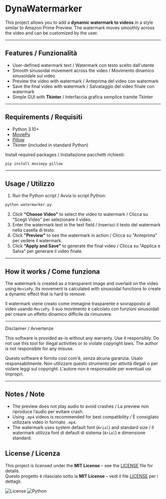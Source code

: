 # DynaWatermarker

This project allows you to add a **dynamic watermark to videos** in a style similar to Amazon Prime Preview. The watermark moves smoothly across the video and can be customized by the user.

---

## Features / Funzionalità

* User-defined watermark text / Watermark con testo scelto dall'utente
* Smooth sinusoidal movement across the video / Movimento dinamico sinusoidale sul video
* Preview the video with watermark / Anteprima del video con watermark
* Save the final video with watermark / Salvataggio del video finale con watermark
* Simple GUI with **Tkinter** / Interfaccia grafica semplice tramite Tkinter

---

## Requirements / Requisiti

* Python 3.10+
* [MoviePy](https://zulko.github.io/moviepy/)
* [Pillow](https://python-pillow.org/)
* Tkinter (included in standard Python)

Install required packages / Installazione pacchetti richiesti:

```bash
pip install moviepy pillow
```

---

## Usage / Utilizzo

1. Run the Python script / Avvia lo script Python:

```bash
python watermarker.py
```

2. Click **"Choose Video"** to select the video to watermark / Clicca su "Scegli Video" per selezionare il video.
3. Enter the watermark text in the text field / Inserisci il testo del watermark nella casella di testo.
4. Click **"Preview"** to see the watermark in action / Clicca su "Anteprima" per vedere il watermark.
5. Click **"Apply and Save"** to generate the final video / Clicca su "Applica e Salva" per generare il video finale.

---

## How it works / Come funziona

The watermark is created as a transparent image and overlaid on the video using `MoviePy`.
Its movement is calculated with sinusoidal functions to create a dynamic effect that is hard to remove.

Il watermark viene creato come immagine trasparente e sovrapposto al video usando `MoviePy`. 
Il suo movimento è calcolato con funzioni sinusoidali per creare un effetto dinamico difficile da rimuovere.

---

Disclaimer / Avvertenze

This software is provided as-is without any warranty. Use it responsibly.
Do not use this tool for illegal activities or to violate copyright laws.
The author is not responsible for any misuse.

Questo software è fornito così com'è, senza alcuna garanzia. Usalo responsabilmente.
Non utilizzare questo strumento per attività illegali o per violare leggi sul copyright.
L'autore non è responsabile per eventuali usi impropri.

---

## Notes / Note

* The preview does not play audio to avoid crashes / La preview non riproduce l’audio per evitare crash.
* Using `.mp4` videos is recommended for best compatibility / È consigliato utilizzare video in formato `.mp4`.
* The watermark uses system default font (`Arial`) and standard size / Il watermark utilizza font di default di sistema (`Arial`) e dimensione standard.

## License / Licenza

This project is licensed under the **MIT License** – see the [LICENSE](LICENSE) file for details.  
Questo progetto è rilasciato sotto la **MIT License** – vedi il file [LICENSE](LICENSE) per i dettagli.

![License](https://img.shields.io/badge/license-MIT-green)
![Python](https://img.shields.io/badge/python-3.9%2B-blue)

